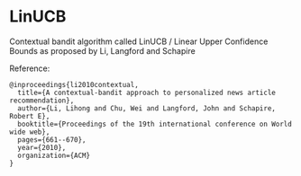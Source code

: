 # LinUCB
Contextual bandit algorithm called LinUCB / Linear Upper Confidence Bounds as proposed by Li, Langford and Schapire

Reference:
```
@inproceedings{li2010contextual,
  title={A contextual-bandit approach to personalized news article recommendation},
  author={Li, Lihong and Chu, Wei and Langford, John and Schapire, Robert E},
  booktitle={Proceedings of the 19th international conference on World wide web},
  pages={661--670},
  year={2010},
  organization={ACM}
}
```

